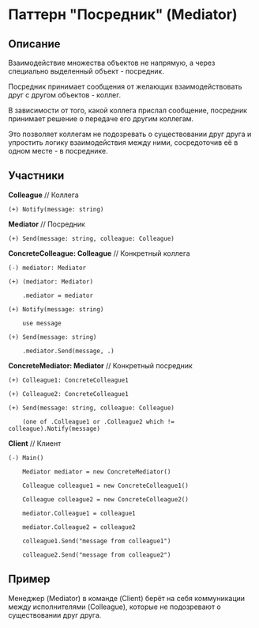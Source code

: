 ﻿# Паттерн "Посредник" (Mediator)

## Описание

Взаимодействие множества объектов не напрямую, а через специально выделенный объект - посредник.

Посредник принимает сообщения от желающих взаимодействовать друг с другом объектов - коллег.

В зависимости от того, какой коллега прислал сообщение, посредник принимает решение о передаче его другим коллегам.

Это позволяет коллегам не подозревать о существовании друг друга и упростить логику взаимодействия между ними, сосредоточив её в одном месте - в посреднике.

## Участники

**Colleague** // Коллега

    (+) Notify(message: string)

**Mediator** // Посредник

    (+) Send(message: string, colleague: Colleague)

**ConcreteColleague: Colleague** // Конкретный коллега

    (-) mediator: Mediator

    (+) (mediator: Mediator)
        
        .mediator = mediator

    (+) Notify(message: string)

        use message

    (+) Send(message: string)
        
        .mediator.Send(message, .)

**ConcreteMediator: Mediator** // Конкретный посредник

    (+) Colleague1: ConcreteColleague1

    (+) Colleague2: ConcreteColleague1

    (+) Send(message: string, colleague: Colleague)

        (one of .Colleague1 or .Colleague2 which != colleague).Notify(message)

**Client** // Клиент

    (-) Main()

        Mediator mediator = new ConcreteMediator()

        Colleague colleague1 = new ConcreteColleague1()

        Colleague colleague2 = new ConcreteColleague2()

        mediator.Colleague1 = colleague1

        mediator.Colleague2 = colleague2

        colleague1.Send("message from colleague1")

        colleague2.Send("message from colleague2")

## Пример

Менеджер (Mediator) в команде (Client) берёт на себя коммуникации между исполнителями (Colleague), которые не подозревают о существовании друг друга.